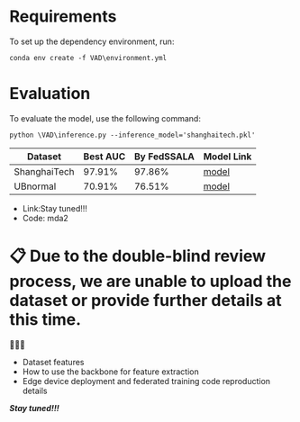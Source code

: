 # Requirements

To set up the dependency environment, run:

```setup
conda env create -f VAD\environment.yml
```

# Evaluation

To evaluate the model, use the following command:

```eval
python \VAD\inference.py --inference_model='shanghaitech.pkl'
```

| Dataset       | Best AUC | By FedSSALA | Model Link  |
| --------------| ---------| ---------| -------------
| ShanghaiTech  | 97.91%   | 97.86%   | [model](https://pan.baidu.com/s/1nYz0VatkQGyuTNvbQRMdZg) |
| UBnormal      | 70.91%   | 76.51%   | [model](https://pan.baidu.com/s/1nYz0VatkQGyuTNvbQRMdZg) |

* Link:Stay tuned!!!
* Code: mda2

# 📋 Due to the double-blind review process, we are unable to upload the dataset or provide further details at this time.

🚀️🚀️🚀️

* Dataset features
* How to use the backbone for feature extraction
* Edge device deployment and federated training code reproduction details

***Stay tuned!!!***
